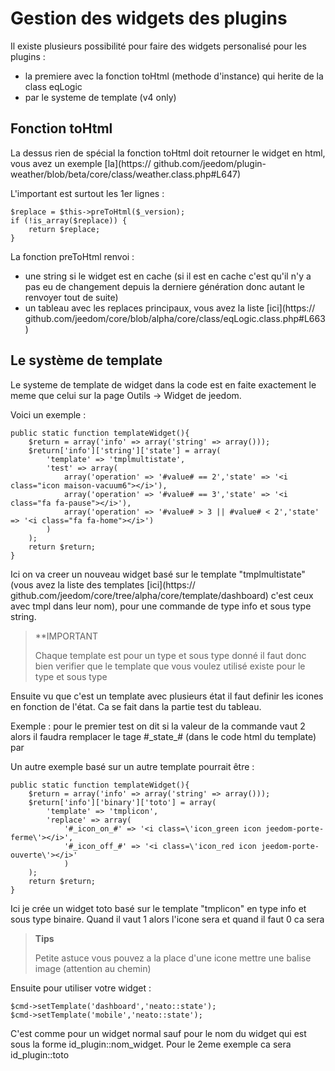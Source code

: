 # Gestion des widgets des plugins

Il existe plusieurs possibilité pour faire des widgets personalisé pour les plugins : 

- la premiere avec la fonction toHtml (methode d'instance) qui herite de la class eqLogic
- par le systeme de template (v4 only)

## Fonction toHtml

La dessus rien de spécial la fonction toHtml doit retourner le widget en html, vous avez un exemple [la](https:// github.com/jeedom/plugin-weather/blob/beta/core/class/weather.class.php#L647)

L'important est surtout les 1er lignes : 

````
$replace = $this->preToHtml($_version);
if (!is_array($replace)) {
	return $replace;
}
````

La fonction preToHtml renvoi :

- une string si le widget est en cache (si il est en cache c'est qu'il n'y a pas eu de changement depuis la derniere génération donc autant le renvoyer tout de suite)
- un tableau avec les replaces principaux, vous avez la liste [ici](https:// github.com/jeedom/core/blob/alpha/core/class/eqLogic.class.php#L663)

## Le système de template

Le systeme de template de widget dans la code est en faite exactement le meme que celui sur la page Outils -> Widget de jeedom.

Voici un exemple :

````
public static function templateWidget(){
	$return = array('info' => array('string' => array()));
	$return['info']['string']['state'] = array(
		'template' => 'tmplmultistate',
		'test' => array(
			array('operation' => '#value# == 2','state' => '<i class="icon maison-vacuum6"></i>'),
			array('operation' => '#value# == 3','state' => '<i class="fa fa-pause"></i>'),
			array('operation' => '#value# > 3 || #value# < 2','state' => '<i class="fa fa-home"></i>')
		)
	);
	return $return;
}
````

Ici on va creer un nouveau widget basé sur le template "tmplmultistate" (vous avez la liste des templates [ici](https:// github.com/jeedom/core/tree/alpha/core/template/dashboard) c'est ceux avec tmpl dans leur nom), pour une commande de type info et sous type string.

>**IMPORTANT
>
>Chaque template est pour un type et sous type donné il faut donc bien verifier que le template que vous voulez utilisé existe pour le type et sous type

Ensuite vu que c'est un template avec plusieurs état il faut definir les icones en fonction de l'état. Ca se fait dans la partie test du tableau.

Exemple : pour le premier test on dit si la valeur de la commande vaut 2 alors il faudra remplacer le tage #\_state_# (dans le code html du template) par <i class="icon maison-vacuum6"></i>

Un autre exemple basé sur un autre template pourrait être : 

````
public static function templateWidget(){
	$return = array('info' => array('string' => array()));
	$return['info']['binary']['toto'] = array(
		'template' => 'tmplicon',
		'replace' => array(
			'#_icon_on_#' => '<i class=\'icon_green icon jeedom-porte-ferme\'></i>',
			'#_icon_off_#' => '<i class=\'icon_red icon jeedom-porte-ouverte\'></i>'
			)
	);
	return $return;
}
````
  
Ici je crée un widget toto basé sur le template "tmplicon" en type info et sous type binaire. Quand il vaut 1 alors l'icone sera <i class='icon_green icon jeedom-porte-ferme'></i> et quand il faut 0 ca sera <i class='icon_red icon jeedom-porte-ouverte'></i>
  
>**Tips**
>
> Petite astuce vous pouvez a la place d'une icone mettre une balise image (attention au chemin)
  
Ensuite pour utiliser votre widget : 
  
````
$cmd->setTemplate('dashboard','neato::state');
$cmd->setTemplate('mobile','neato::state');
````

C'est comme pour un widget normal sauf pour le nom du widget qui est sous la forme id_plugin::nom_widget. Pour le 2eme exemple ca sera id_plugin::toto
  
  
